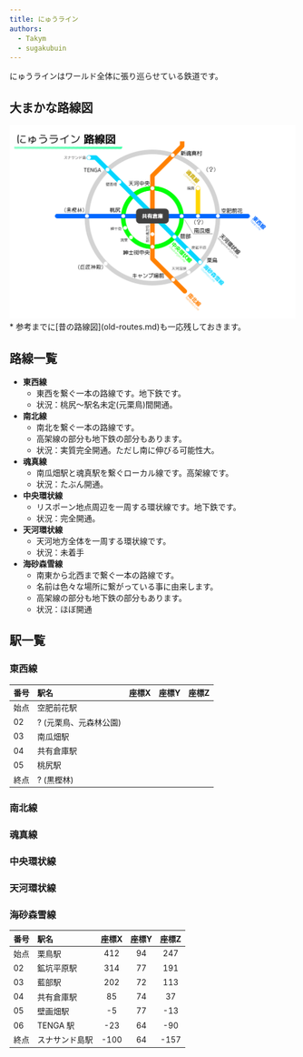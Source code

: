 ```yaml
---
title: にゅうライン
authors:
  - Takym
  - sugakubuin
---
```

にゅうラインはワールド全体に張り巡らせている鉄道です。

## 大まかな路線図
<img src="2019-09-17-route-map.png" alt="大まかな路線図" title="2019/09/17 の路線図" width="512" />
* 参考までに[昔の路線図](old-routes.md)も一応残しておきます。

## 路線一覧
* **東西線**
	* 東西を繋ぐ一本の路線です。地下鉄です。
	* 状況：桃尻～駅名未定(元栗鳥)間開通。
* **南北線**
	* 南北を繋ぐ一本の路線です。
	* 高架線の部分も地下鉄の部分もあります。
	* 状況：実質完全開通。ただし南に伸びる可能性大。
* **魂真線**
	* 南瓜畑駅と魂真駅を繋ぐローカル線です。高架線です。
	* 状況：たぶん開通。
* **中央環状線**
	* リスポーン地点周辺を一周する環状線です。地下鉄です。
	* 状況：完全開通。
* **天河環状線**
	* 天河地方全体を一周する環状線です。
	* 状況：未着手
* **海砂森雪線**
	* 南東から北西まで繋ぐ一本の路線です。
	* 名前は色々な場所に繋がっている事に由来します。
	* 高架線の部分も地下鉄の部分もあります。
	* 状況：ほぼ開通

## 駅一覧
### 東西線
|番号|駅名|座標X|座標Y|座標Z|
|:--|:--|:-:|:-:|:-:|
|始点|空肥前花駅||||
|02|? (元栗鳥、元森林公園)||||
|03|南瓜畑駅||||
|04|共有倉庫駅||||
|05|桃尻駅||||
|終点|? (黒樫林)||||

### 南北線

### 魂真線

### 中央環状線

### 天河環状線

### 海砂森雪線
|番号|駅名|座標X|座標Y|座標Z|
|:--|:--|:-:|:-:|:-:|
|始点|栗鳥駅|412|94|247|
|02|鉱坑平原駅|314|77|191|
|03|藍部駅|202|72|113|
|04|共有倉庫駅|85|74|37|
|05|壁画畑駅|-5|77|-13|
|06|TENGA 駅|-23|64|-90|
|終点|スナサンド島駅|-100|64|-157|
